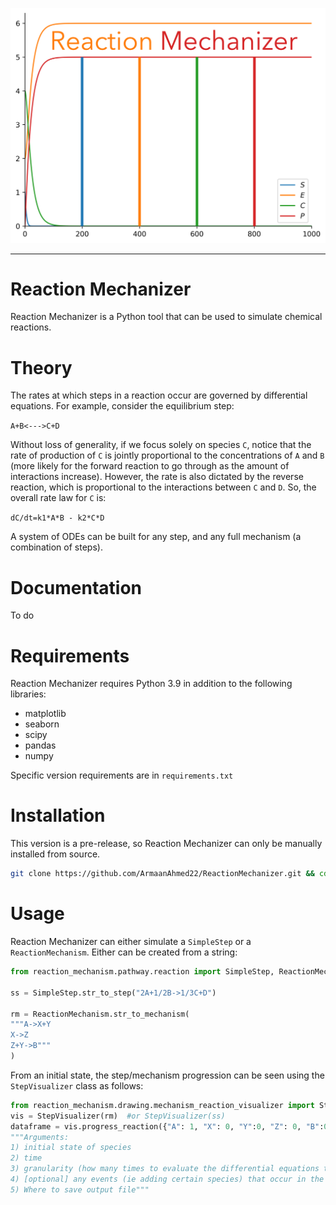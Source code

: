 ![logo](readme_assets/reaction_mechanizer_logo.png)

---
# Reaction Mechanizer
Reaction Mechanizer is a Python tool that can be used to simulate chemical reactions.
# Theory
The rates at which steps in a reaction occur are governed by differential equations. For example, consider the equilibrium step:

```A+B<--->C+D```

Without loss of generality, if we focus solely on species `C`, notice that the rate of production of `C` is jointly proportional to the concentrations of `A` and `B` (more likely for the forward reaction to go through as the amount of interactions increase). However, the rate is also dictated by the reverse reaction, which is proportional to the interactions between `C` and `D`. So, the overall rate law for `C` is:

```dC/dt=k1*A*B - k2*C*D```

A system of ODEs can be built for any step, and any full mechanism (a combination of steps).
# Documentation
To do
# Requirements
Reaction Mechanizer requires Python 3.9 in addition to the following libraries:
- matplotlib
- seaborn
- scipy
- pandas
- numpy

Specific version requirements are in `requirements.txt`
# Installation
This version is a pre-release, so Reaction Mechanizer can only be manually installed from source.

```bash
git clone https://github.com/ArmaanAhmed22/ReactionMechanizer.git && cd ReactionMechanizer && pip install .
```
# Usage
Reaction Mechanizer can either simulate a `SimpleStep` or a `ReactionMechanism`. Either can be created from a string:

```python
from reaction_mechanism.pathway.reaction import SimpleStep, ReactionMechanism

ss = SimpleStep.str_to_step("2A+1/2B->1/3C+D")

rm = ReactionMechanism.str_to_mechanism(
"""A->X+Y
X->Z
Z+Y->B"""
)
```

From an initial state, the step/mechanism progression can be seen using the `StepVisualizer` class as follows:

```python
from reaction_mechanism.drawing.mechanism_reaction_visualizer import StepVisualizer, ReactionEvent
vis = StepVisualizer(rm)  #or StepVisualizer(ss)
dataframe = vis.progress_reaction({"A": 1, "X": 0, "Y":0, "Z": 0, "B":0.1}, 1000, 5000, events=[(200, ReactionEvent.CHANGE_CONCENTRATION, ("A", 1))], out = "out.png")
"""Arguments:
1) initial state of species
2) time
3) granularity (how many times to evaluate the differential equations to derive our answer)
4) [optional] any events (ie adding certain species) that occur in the middle of the reaction (here, at time=200, with an increase of concentration of 1 for "A")
5) Where to save output file"""
```